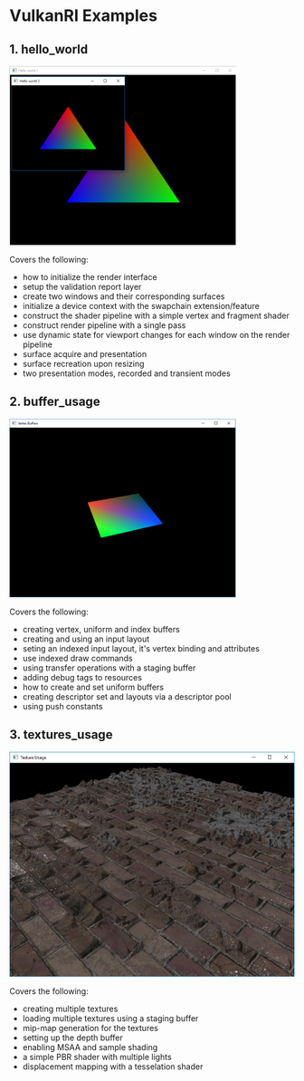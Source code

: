 # VulkanRI Examples
	
## 1. hello_world

![pic-1](hello_world/screenshot.PNG)

 Covers the following:
 * how to initialize the render interface
 * setup the validation report layer
 * create two windows and their corresponding surfaces
 * initialize a device context with the swapchain extension/feature
 * construct the shader pipeline with a simple vertex and fragment shader
 * construct render pipeline with a single pass
 * use dynamic state for viewport changes for each window on the render pipeline
 * surface acquire and presentation
 * surface recreation upon resizing
 * two presentation modes, recorded and transient modes

## 2. buffer_usage

![pic-2](buffer_usage/screenshot.PNG)

 Covers the following:
 * creating vertex, uniform and index buffers
 * creating and using an input layout
 * seting an indexed input layout, it's vertex binding and attributes
 * use indexed draw commands
 * using transfer operations with a staging buffer
 * adding debug tags to resources
 * how to create and set uniform buffers
 * creating descriptor set and layouts via a descriptor pool
 * using push constants

 ## 3. textures_usage

 ![pic-3](textures_usage/screenshot.PNG)

 Covers the following:
 * creating multiple textures
 * loading multiple textures using a staging buffer
 * mip-map generation for the textures
 * setting up the depth buffer
 * enabling MSAA and sample shading
 * a simple PBR shader with multiple lights
 * displacement mapping with a tesselation shader
 
